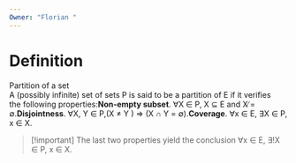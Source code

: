 ```yaml
---
Owner: "Florian "
---
```

# Definition
Partition of a set  
A (possibly infinite) set of sets P is said to be a partition of E if it verifies  
the following properties:**Non-empty subset**. ∀X ∈ P, X ⊆ E and X ̸= ∅.**Disjointness**. ∀X, Y ∈ P,(X ≠ Y ) ⇒ (X ∩ Y = ∅).**Coverage**. ∀x ∈ E, ∃X ∈ P, x ∈ X.

> [!important] The last two properties yield the conclusion ∀x ∈ E, ∃!X ∈ P, x ∈ X.